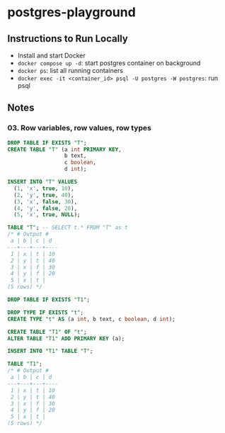 # postgres-playground

## Instructions to Run Locally

- Install and start Docker
- `docker compose up -d`: start postgres container on background
- `docker ps`: list all running containers
- `docker exec -it <container_id> psql -U postgres -W postgres`: run psql

## Notes

### 03. Row variables, row values, row types

```sql
DROP TABLE IF EXISTS "T";
CREATE TABLE "T" (a int PRIMARY KEY,
                  b text,
                  c boolean,
                  d int);

INSERT INTO "T" VALUES
  (1, 'x', true, 10),
  (2, 'y', true, 40),
  (3, 'x', false, 30),
  (4, 'y', false, 20),
  (5, 'x', true, NULL);

TABLE "T"; -- SELECT t.* FROM "T" as t
/* # Output #
 a | b | c | d
---+---+---+----
 1 | x | t | 10
 2 | y | t | 40
 3 | x | f | 30
 4 | y | f | 20
 5 | x | t |
(5 rows) */
```

```sql
DROP TABLE IF EXISTS "T1";

DROP TYPE IF EXISTS "t";
CREATE TYPE "t" AS (a int, b text, c boolean, d int);

CREATE TABLE "T1" OF "t";
ALTER TABLE "T1" ADD PRIMARY KEY (a);

INSERT INTO "T1" TABLE "T";

TABLE "T1";
/* # Output #
 a | b | c | d
---+---+---+----
 1 | x | t | 10
 2 | y | t | 40
 3 | x | f | 30
 4 | y | f | 20
 5 | x | t |
(5 rows) */
```
